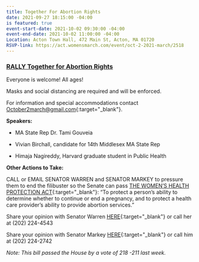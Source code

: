 ```yaml
---
title: Together For Abortion Rights
date: 2021-09-27 18:15:00 -04:00
is featured: true
event-start-date: 2021-10-02 09:30:00 -04:00
event-end-date: 2021-10-02 11:00:00 -04:00
Location: Acton Town Hall, 472 Main St, Acton, MA 01720
RSVP-link: https://act.womensmarch.com/event/oct-2-2021-march/2518
---
```


### [RALLY Together for Abortion Rights](/uploads/Abortion%20Rights%20Rally%202021.10.02.pdf)

Everyone is welcome! All ages!

Masks and social distancing are required and will be enforced.

For information and special accommodations contact [October2march@gmail.com](mailto:October2march@gmail.com){:target="_blank"}.

**Speakers:**

* MA State Rep Dr. Tami Gouveia

* Vivian Birchall, candidate for 14th Middlesex MA State Rep

* Himaja Nagireddy, Harvard graduate student in Public Health

**Other Actions to Take:**

CALL or EMAIL SENATOR WARREN and SENATOR MARKEY to pressure them to end the filibuster so the Senate can pass [THE WOMEN’S HEALTH PROTECTION ACT](https://www.congress.gov/bill/116th-congress/senate-bill/1645/text){:target="_blank"}: “To protect a person’s ability to determine whether to continue or end a pregnancy, and to protect a health care provider’s ability to provide abortion services.”

Share your opinion with Senator Warren [HERE](https://www.warren.senate.gov/contact/shareyouropinion){:target="_blank"} or call her at (202) 224-4543

Share your opinion with Senator Markey [HERE](https://www.markey.senate.gov/contact/share-your-opinion){:target="_blank"}  or call him at (202) 224-2742

*Note: This bill passed the House by a vote of 218 -211 last week.*